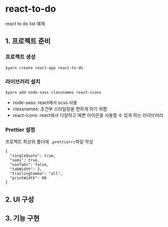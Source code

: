 # react-to-do

react to do list 예제

## 1. 프로젝트 준비

### 프로젝트 생성

`$yarn create react-app react-to-do`

### 라이브러리 설치

`$yarn add node-sass classnames react-icons`

- node-sass: react에서 scss 사용
- classnames: 조건부 스타일링을 편하게 하기 위함
- react-icons: react에서 다양하고 예쁜 아이콘을 사용할 수 있게 하는 라이브러리

### Prettier 설정

프로젝트 최상위 폴더에 `.prettierrc`파일 작성

```
{
  "singleQuote": true,
  "semi": true,
  "useTabs": false,
  "tabWidth": 2,
  "trailingComma": "all",
  "printWidth": 80
}
```

## 2. UI 구성

## 3. 기능 구현
